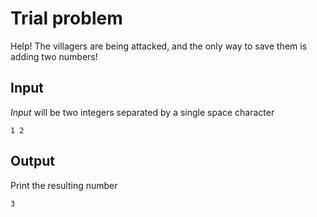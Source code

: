 # Trial problem

Help! The villagers are being attacked, and the only way to save them is adding two numbers!

## Input

_Input_ will be two integers separated by a single space character

```
1 2
```

## Output

Print the resulting number

```
3
```
